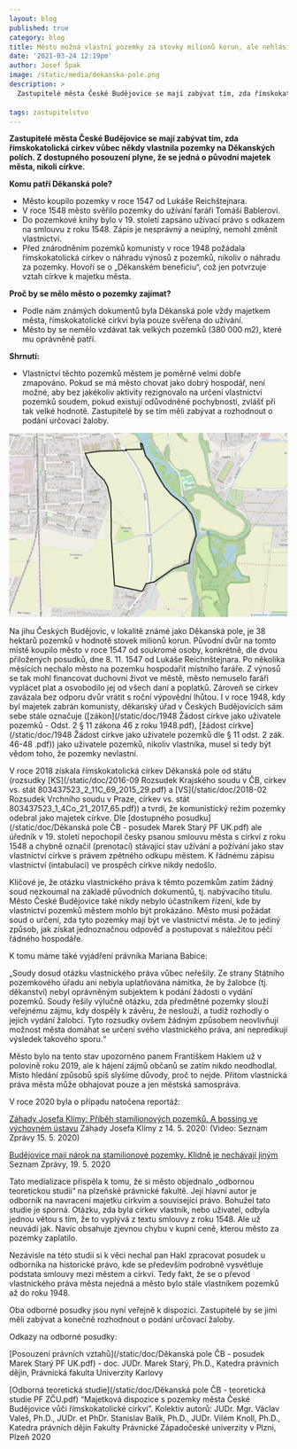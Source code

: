 ```yaml
---
layout: blog
published: true
category: blog
title: Město možná vlastní pozemky za stovky milionů korun, ale nehlásí se k nim
date: '2021-03-24 12:19pm'
author: Josef Špak
image: /static/media/dekanska-pole.png
description: >
  Zastupitelé města České Budějovice se mají zabývat tím, zda římskokatolická církev vůbec někdy vlastnila pozemky na Děkanských polích. Z dostupného posouzení plyne, že se jedná o původní majetek města, nikoli církve.

tags: zastupitelstvo
---
```

**Zastupitelé města České Budějovice se mají zabývat tím, zda římskokatolická církev vůbec někdy vlastnila pozemky na Děkanských polích. Z dostupného posouzení plyne, že se jedná o původní majetek města, nikoli církve.**

**Komu patří Děkanská pole?**

- Město koupilo pozemky v roce 1547 od Lukáše Reichštejnara.
- V roce 1548 město svěřilo pozemky do užívání faráři Tomáši Bablerovi.
- Do pozemkové knihy bylo v 19. století zapsáno užívací právo s odkazem na smlouvu z roku 1548. Zápis je nesprávný a neúplný, nemohl změnit vlastnictví.
- Před znárodněním pozemků komunisty v roce 1948 požádala římskokatolická církev o náhradu výnosů z pozemků, nikoliv o náhradu za pozemky. Hovoří se o „Děkanském beneficiu“, což jen potvrzuje vztah církve k majetku města.

**Proč by se mělo město o pozemky zajímat?**

- Podle nám známých dokumentů byla Děkanská pole vždy majetkem města, římskokatolické církvi byla pouze svěřena do užívání.
- Město by se nemělo vzdávat tak velkých pozemků (380 000 m2), které mu oprávněně patří.

**Shrnutí:**

- Vlastnictví těchto pozemků městem je poměrně velmi dobře zmapováno. Pokud se má město chovat jako dobrý hospodář, není možné, aby bez jakékoliv aktivity rezignovalo na určení vlastnictví pozemků soudem, pokud existují odůvodněné pochybnosti, zvlášť při tak velké hodnotě. Zastupitelé by se tím měli zabývat a rozhodnout o podání určovací žaloby.

![](/static/media/dekanska-pole.png)

Na jihu Českých Budějovic, v lokalitě známé jako Děkanská pole, je 38 hektarů pozemků v hodnotě stovek milionů korun. Původní dvůr na tomto místě koupilo město v roce 1547 od soukromé osoby, konkrétně, dle dvou přiložených posudků, dne 8. 11. 1547 od Lukáše Reichnštejnara. Po několika měsících nechalo město na pozemku hospodařit místního faráře. Z výnosů se tak mohl financovat duchovní život ve městě, město nemuselo faráři vyplácet plat a osvobodilo jej od všech daní a poplatků. Zároveň se církev zavázala bez odporu dvůr vrátit s roční výpovědní lhůtou. I v roce 1948, kdy byl majetek zabrán komunisty, děkanský úřad v Českých Budějovicích sám sebe stále označuje ([zákon](/static/doc/1948 Žádost církve jako uživatele pozemků - Odst. 2 § 11 zákona 46 z roku 1948.pdf), [žádost církve](/static/doc/1948 Žádost církve jako uživatele pozemků dle § 11 odst. 2 zák. 46-48 .pdf)) jako uživatele pozemků, nikoliv vlastníka, musel si tedy být vědom toho, že pozemky nevlastní.

V roce 2018 získala římskokatolická církev Děkanská pole od státu (rozsudky [KS](/static/doc/2016-09 Rozsudek Krajského soudu v ČB, církev vs. stát 803437523_2_11C_69_2015_29.pdf) a [VS](/static/doc/2018-02 Rozsudek Vrchního soudu v Praze, církev vs. stát 803437523_1_4Co_21_2017_65.pdf)) a tvrdí, že komunistický režim pozemky odebral jako majetek církve. Dle [dostupného posudku](/static/doc/Děkanská pole ČB - posudek Marek Starý PF UK.pdf) ale úředník v 19. století nepochopil česky psanou smlouvu města s církví z roku 1548 a chybně označil (prenotací) stávající stav užívání a požívání jako stav vlastnictví církve s právem zpětného odkupu městem. K řádnému zápisu vlastnictví (intabulaci) ve prospěch církve nikdy nedošlo.

Klíčové je, že otázku vlastnického práva k těmto pozemkům zatím žádný soud nezkoumal na základě původních dokumentů, tj. nabývacího titulu. Město České Budějovice také nikdy nebylo účastníkem řízení, kde by vlastnictví pozemků městem mohlo být prokázáno. Město musí požádat soud o určení, zda tyto pozemky mají být ve vlastnictví města. Je to jediný způsob, jak získat jednoznačnou odpověď a postupovat s náležitou péčí řádného hospodáře.

K tomu máme také vyjádření právníka Mariana Babice:

„Soudy dosud otázku vlastnického práva vůbec neřešily. Ze strany Státního pozemkového úřadu ani nebyla uplatňována námitka, že by žalobce (tj. děkanství) nebyl oprávněným subjektem k podání žádosti o vydání pozemků. Soudy řešily výlučně otázku, zda předmětné pozemky slouží veřejnému zájmu, kdy dospěly k závěru, že neslouží, a tudíž rozhodly o jejich vydání žalobci. Tyto rozsudky ovšem žádným způsobem neovlivňují možnost města domáhat se určení svého vlastnického práva, ani nepredikují výsledek takového sporu.“

Město bylo na tento stav upozorněno panem Františkem Haklem už v polovině roku 2019, ale k hájení zájmů občanů se zatím nikdo neodhodlal. Místo hledání způsobů spíš slyšíme důvody, proč to nejde. Přitom vlastnická práva města může obhajovat pouze a jen městská samospráva.

V roce 2020 byla o případu natočena reportáž:

[Záhady Josefa Klímy: Příběh stamilionových pozemků. A bossing ve výchovném ústavu](https://www.seznamzpravy.cz/clanek/zahady-josefa-klimy-pribeh-stamilionovych-pozemku-a-bossing-ve-vychovnem-ustavu-105748) Záhady Josefa Klímy z 14. 5. 2020: (Video: Seznam Zprávy 15. 5. 2020)

[Budějovice mají nárok na stamilionové pozemky. Klidně je nechávají jiným](https://www.seznamzpravy.cz/clanek/budejovice-maji-narok-na-stamilionove-pozemky-klidne-je-nechavaji-jinym-106329) Seznam Zprávy, 19. 5. 2020


Tato medializace přispěla k tomu, že si město objednalo „odbornou teoretickou studii“ na plzeňské právnické fakultě. Její hlavní autor je odborník na navracení majetku církvím a související právo. Bohužel tato studie je sporná. Otázku, zda byla církev vlastník, nebo uživatel, odbyla jednou větou s tím, že to vyplývá z textu smlouvy z roku 1548. Ale už neuvádí jak. Navíc obsahuje zjevnou chybu v kupní ceně, kterou město za pozemky zaplatilo.

Nezávisle na této studii si k věci nechal pan Hakl zpracovat posudek u odborníka na historické právo, kde se především podrobně vysvětluje podstata smlouvy mezi městem a církví. Tedy fakt, že se o převod vlastnického práva města nejedná a město bylo stále vlastníkem pozemků až do roku 1948.

Oba odborné posudky jsou nyní veřejně k dispozici. Zastupitelé by se jimi měli zabývat a konečně rozhodnout o podání určovací žaloby.

Odkazy na odborné posudky:

[Posouzení právních vztahů](/static/doc/Děkanská pole ČB - posudek Marek Starý PF UK.pdf) - doc. JUDr. Marek Starý, Ph.D., Katedra právních dějin, Právnická fakulta Univerzity Karlovy

[Odborná teoretická studie](/static/doc/Děkanská pole ČB - teoretická studie PF ZČU.pdf) “Majetková dispozice s pozemky města České Budějovice vůči římskokatolické církvi”. Kolektiv autorů: JUDr. Mgr. Václav Valeš, Ph.D., JUDr. et PhDr. Stanislav Balík, Ph.D., JUDr. Vilém Knoll, Ph.D., Katedra právních dějin Fakulty Právnické Západočeské univerzity v Plzni, Plzeň 2020

